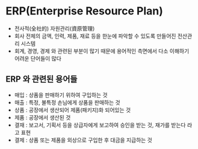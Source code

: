 # ERP(Enterprise Resource Plan)

- 전사적(全社的) 자원관리(資原管理)
- 회사 전체의 금액, 인력, 제품, 재료 등을 한눈에 파악할 수 있도록 만들어진 전산관리 시스템
- 회계, 경영, 경제 와 관련된 부분이 많기 때문에 용어적인 측면에서 다소 이해하기 어려운 단어들이 많다

## ERP 와 관련된 용어들

- 매입 : 상품을 판매하기 위하여 구입하는 것
- 매출 : 특정, 불특정 손님에게 상품을 판매하는 것
- 상품 : 공장에서 생산되어 제품(패키지)화 되어있는 것
- 제품 : 공장에서 생산된 것
- 결재 : 보고서, 기획서 등을 상급자에게 보고하여 승인을 받는 것, 재가를 받는다 라고 표현
- 결제 : 상품 또는 제품을 외상으로 구입한 후 대금을 지급하는 것
